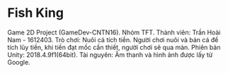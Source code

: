 # Fish King
Game 2D Project (GameDev-CNTN16).
Nhóm TFT.
Thành viên: Trần Hoài Nam - 1612403.
Trò chơi: Nuôi cá tích tiền. Người chơi nuôi và bán cá để tích lũy tiền, khi tiền đạt mốc cần thiết, người chơi sẽ qua màn.
Phiên bản Unity: 2018.4.9f1(64bit).
Tài nguyên: Âm thanh và hình ảnh được lấy từ Google.
